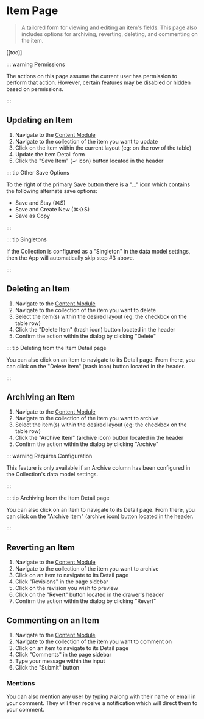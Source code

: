 # Item Page

> A tailored form for viewing and editing an item's fields. This page also includes options for archiving, reverting,
> deleting, and commenting on the item.

[[toc]]

::: warning Permissions

The actions on this page assume the current user has permission to perform that action. However, certain features may be
disabled or hidden based on permissions.

:::

## Updating an Item

1. Navigate to the [Content Module](/app/overview#1.-module-bar)
2. Navigate to the collection of the item you want to update
3. Click on the item within the current layout (eg: on the row of the table)
4. Update the Item Detail form
5. Click the "Save Item" (✓ icon) button located in the header

::: tip Other Save Options

To the right of the primary Save button there is a "..." icon which contains the following alternate save options:

- Save and Stay (⌘S)
- Save and Create New (⌘⇧S)
- Save as Copy

:::

::: tip Singletons

If the Collection is configured as a "Singleton" in the data model settings, then the App will automatically skip step
#3 above.

:::

## Deleting an Item

1. Navigate to the [Content Module](/app/overview#1.-module-bar)
2. Navigate to the collection of the item you want to delete
3. Select the item(s) within the desired layout (eg: the checkbox on the table row)
4. Click the "Delete Item" (trash icon) button located in the header
5. Confirm the action within the dialog by clicking "Delete"

::: tip Deleting from the Item Detail page

You can also click on an item to navigate to its Detail page. From there, you can click on the "Delete Item" (trash
icon) button located in the header.

:::

## Archiving an Item

1. Navigate to the [Content Module](/app/overview#1.-module-bar)
2. Navigate to the collection of the item you want to archive
3. Select the item(s) within the desired layout (eg: the checkbox on the table row)
4. Click the "Archive Item" (archive icon) button located in the header
5. Confirm the action within the dialog by clicking "Archive"

::: warning Requires Configuration

This feature is only available if an Archive column has been configured in the Collection's data model settings.

:::

::: tip Archiving from the Item Detail page

You can also click on an item to navigate to its Detail page. From there, you can click on the "Archive Item" (archive
icon) button located in the header.

:::

## Reverting an Item

1. Navigate to the [Content Module](/app/overview#1.-module-bar)
2. Navigate to the collection of the item you want to archive
3. Click on an item to navigate to its Detail page
4. Click "Revisions" in the page sidebar
5. Click on the revision you wish to preview
6. Click on the "Revert" button located in the drawer's header
7. Confirm the action within the dialog by clicking "Revert"

## Commenting on an Item

1. Navigate to the [Content Module](/app/overview#1.-module-bar)
2. Navigate to the collection of the item you want to comment on
3. Click on an item to navigate to its Detail page
4. Click "Comments" in the page sidebar
5. Type your message within the input
6. Click the "Submit" button

### Mentions

You can also mention any user by typing `@` along with their name or email in your comment. They will then receive a
notification which will direct them to your comment.
